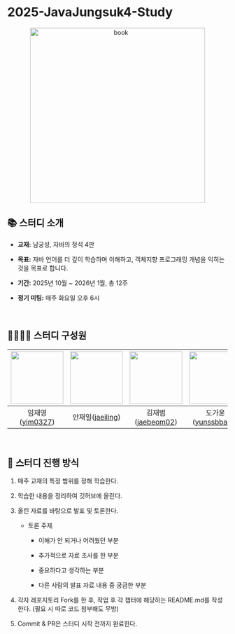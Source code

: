 # 2025-JavaJungsuk4-Study

<p align="center">
  <img src="https://github.com/user-attachments/assets/c60a52d5-7478-4619-9c58-02d6cb3b310a" alt="book" width="400">
</p>


## 📚 스터디 소개
- **교재:** 남궁성, 자바의 정석 4판

- **목표:** 자바 언어를 더 깊이 학습하며 이해하고, 객체지향 프로그래밍 개념을 익히는 것을 목표로 합니다.

- **기간:** 2025년 10월 ~ 2026년 1월, 총 12주

- **정기 미팅:** 매주 화요일 오후 6시

</br>

## 👨‍👩‍👧‍👦 스터디 구성원

<div align="center">

| <img src="https://github.com/yim0327.png" width="120"> | <img src="https://github.com/jaeiling.png" width="120"> | <img src="https://github.com/jaebeom02.png" width="120"> | <img src="https://github.com/yunssbbang.png" width="120"> | <img src="https://github.com/---.png" width="120"> |
|:---:|:---:|:---:|:---:|:---:|
| 임재영([yim0327](https://github.com/yim0327)) | 안재일([jaeiling](https://github.com/jaeiling)) | 김재범([jaebeom02](https://github.com/jaebeom02)) | 도가윤([yunssbbang](https://github.com/yunssbbang)) | 차은지([---](https://github.com/---)) |

</div>

</br>

## 📌 스터디 진행 방식

1. 매주 교재의 특정 범위를 정해 학습한다.
  
2. 학습한 내용을 정리하여 깃허브에 올린다.

3. 올린 자료를 바탕으로 발표 및 토론한다.
   
   - 토론 주제
     
     - 이해가 안 되거나 어려웠던 부분
       
     - 추가적으로 자료 조사를 한 부분
       
     - 중요하다고 생각하는 부분
       
     - 다른 사람의 발표 자료 내용 중 궁금한 부분


5. 각자 레포지토리 Fork를 한 후, 작업 후 각 챕터에 해당하는 README.md를 작성한다. (필요 시 따로 코드 첨부해도 무방)

6. Commit & PR은 스터디 시작 전까지 완료한다.

</br>

